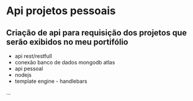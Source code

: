 # Api projetos pessoais

## Criação de api para requisição dos projetos que serão exibidos no meu portifólio

* api rest/restfull
* conexão banco de dados mongodb atlas
* api pessoal
* nodejs
* template engine - handlebars

...


